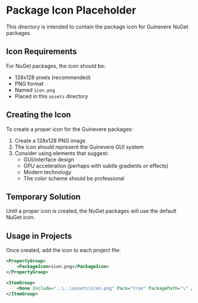 # Package Icon Placeholder

This directory is intended to contain the package icon for Guinevere NuGet packages.

## Icon Requirements

For NuGet packages, the icon should be:
- 128x128 pixels (recommended)
- PNG format
- Named `icon.png`
- Placed in this `assets` directory

## Creating the Icon

To create a proper icon for the Guinevere packages:

1. Create a 128x128 PNG image
2. The icon should represent the Guinevere GUI system
3. Consider using elements that suggest:
   - GUI/interface design
   - GPU acceleration (perhaps with subtle gradients or effects)
   - Modern technology
   - The color scheme should be professional

## Temporary Solution

Until a proper icon is created, the NuGet packages will use the default NuGet icon.

## Usage in Projects

Once created, add the icon to each project file:

```xml
<PropertyGroup>
    <PackageIcon>icon.png</PackageIcon>
</PropertyGroup>

<ItemGroup>
    <None Include="..\..\assets\icon.png" Pack="true" PackagePath="\" />
</ItemGroup>
```
